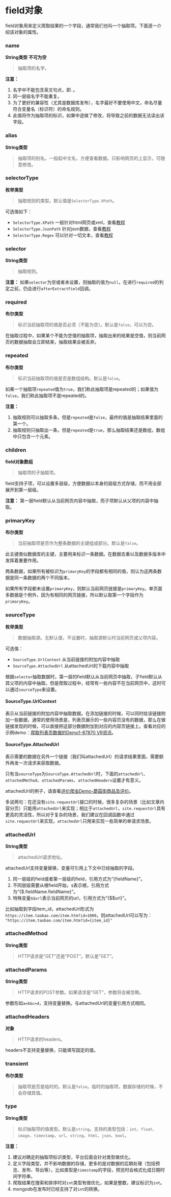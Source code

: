 # field对象

field对象用来定义爬取结果的一个字段，通常我们也叫一个抽取项。下面逐一介绍该对象的属性。

### name

**String类型** **不可为空**

> 抽取项的名字。

**注意：**

1. 名字中不能包含英文句点，即`.`。
2. 同一层级名字不能重复。
3. 为了更好的兼容性（尤其是数据库发布），名字最好不要使用中文，命名尽量符合变量名（标识符）的命名规则。
4. 此值将作为抽取项的标识，如果中途做了修改，将导致之前的数据无法读出该字段。

### alias

**String类型**

> 抽取项的别名。一般起中文名，方便查看数据。只影响网页的上显示，可随意修改。

### selectorType

**枚举类型**

> 抽取规则的类型。默认值是`SelectorType.XPath`。

可选值如下：

- `SelectorType.XPath` 一般针对html网页或xml，查看[教程](http://www.w3school.com.cn/xpath/index.asp)
- `SelectorType.JsonPath` 针对json数据，查看[教程](http://www.cnblogs.com/draem0507/p/5111002.html)
- `SelectorType.Regex` 可以针对一切文本，查看[教程](http://www.runoob.com/regexp/regexp-tutorial.html)

### selector

**String类型**

> 抽取规则。

**注意：**
如果`selector`为空或者未设置，则抽取的值为`null`，在进行`required`的判定之前，仍会进行`afterExtractField`回调。

### required

**布尔类型**

> 标识当前抽取项的值是否必须（不能为空）。默认是`false`，可以为空。

在抽取过程中，如果某个不能为空值的抽取项，抽取出来的结果是空值，则当前网页的数据抽取会立即结束，抽取结果会被丢弃。

### repeated

**布尔类型**

> 标识当前抽取项的值是否是数组结构。默认是`false`。

如果一个抽取项`repeated`值为`true`，我们称此抽取项是repeated的；如果值为`false`，我们称此抽取项不是repeated的。

**注意：**

1. 抽取规则可以抽取多条，但是`repeated`是`false`，最终的值是抽取结果里面的第一个。
2. 抽取规则只抽取出一条，但是`repeated`是`true`，那么抽取结果还是数组，数组中只包含一个元素。

### children

**field对象数组**

> 抽取项的子抽取项。

field支持子项，可以设置多层级，方便数据以本身的层级方式存储，而不用全部展开到第一层级。

**注意：**
第一层field默认从当前网页内容中抽取，而子项默认从父项的内容中抽取。

### primaryKey

**布尔类型**

> 当前抽取项是否作为整条数据的主键组成部分。默认是`false`。

此主键类似数据库的主键，主要用来标识一条数据。在数据去重以及数据多版本中发挥着重要作用。

两条数据，如果所有被标识为`primaryKey`的字段都有相同的值，则认为这两条数据是同一条数据的两个不同版本。

如果所有字段都未设置`primaryKey`，则默认当前网页链接是`primaryKey`。单页面多数据是个例外，因为有相同的网页链接，所以默认取第一个字段作为`primaryKey`。

### sourceType

**枚举类型**

> 数据抽取源。无默认值，不设置时，抽取源默认时当前网页或父项内容。

可选值：

- `SourceType.UrlContext` 从当前链接的附加内容中抽取
- `SourceType.AttachedUrl` 从attachedUrl的下载内容中抽取

根据`selector`抽取数据时，第一层的field默认从当前网页中抽取，子field默认从其父项的内容中抽取。但是爬取过程中，经常有一些内容不在当前网页中，这时可以通过`sourceType`来设置。

#### SourceType.UrlContext

表示从当前链接的附加内容中抽取数据。在添加链接的时候，可以同时给该链接附加一些数据，通常的使用场景是，列表页展示的一些内容页没有的数据，那么在做链接发现的时候，可以直接把这部分数据附加到对应的内容页链接上。查看对应的示例demo：[爬取列表页数据的Demo1-87870 VR资讯](https://web.archive.org/web/20180904094654/https://www.shenjian.io/index.php?r=demo/docs&demo_id=500004)。

#### SourceType.AttachedUrl

表示需要的数据在另外一个链接（我们叫attachedUrl）的请求结果里面，需要额外再发一次请求来获取数据。

只有当`sourceType`为`SourceType.AttachedUrl`时，下面的`attachedUrl`、`attachedMethod`、`attachedParams`、`attachedHeaders`设置才有意义。

attachedUrl的例子，请查看[评价爬虫Demo-蘑菇街商品及评价](https://web.archive.org/web/20180904094654/https://www.shenjian.io/index.php?r=demo/docs&demo_id=500006)。

多说两句：在还没有`site.requestUrl`接口的时候，很多复杂的场景（比如文章内容分页）只能用`attachedUrl`来实现；相比于`attachedUrl`，`site.requestUrl`具有更高的灵活性，所以对于复杂的场景，我们建议在回调函数中通过`site.requestUrl`来实现，`attachedUrl`只用来实现一些简单的单请求场景。

### attachedUrl

**String类型**

> attachedUrl请求地址。

attachedUrl支持变量替换，变量可引用上下文中已经抽取的字段。

1. 同一层级的field或者第一层级的field，引用方式为”{fieldName}”。
2. 不同层级需要从根field开始，`$`表示根，引用方式为”{$.fieldName.fieldName}”。
3. 特殊变量`$$url`表示当前网页的url，引用方式为”{$$url}”。

比如抽取到字段item_id，attachedUrl形式为`https://item.taobao.com/item.htm?id=1000`，则attachedUrl可以写为：
`"https://item.taobao.com/item.htm?id={item_id}"`

### attachedMethod

**String类型**

> HTTP请求是”GET”还是”POST”。默认是”GET”。

### attachedParams

**String类型**

> HTTP请求的POST参数。如果请求是”GET”，参数将会被忽略。

参数形如`a=b&c=d`，支持变量替换。与attachedUrl的变量引用方式相同。

### attachedHeaders

**对象**

> HTTP请求的headers。

headers不支持变量替换，只能填写固定的值。

### transient

**布尔类型**

> 抽取项是否是临时的。默认是`false`。临时的抽取项，数据存储的时候，不会存储其值。

### type

**String类型**

> 标识抽取项的值类型。默认是`string`。支持的类型包括：`int`、`float`、`image`、`timestamp`、`url`、`string`、`html`、`json`、`bool`。

**注意：**

1. 建议对确定的抽取项标识类型，平台后面会针对类型做优化。
2. 定义字段类型，并不影响数据的存储，更多的是对数据的后期处理（包括预览、发布、导出等），比如类型是`timestamp`的字段，预览时会格式化成日期时间字符串。
3. 爬取结果在搜索和排序时对`int`类型有做优化，如果是整数，建议标识为`int`。
4. mongodb在发布时已经支持了对`int`的转换。